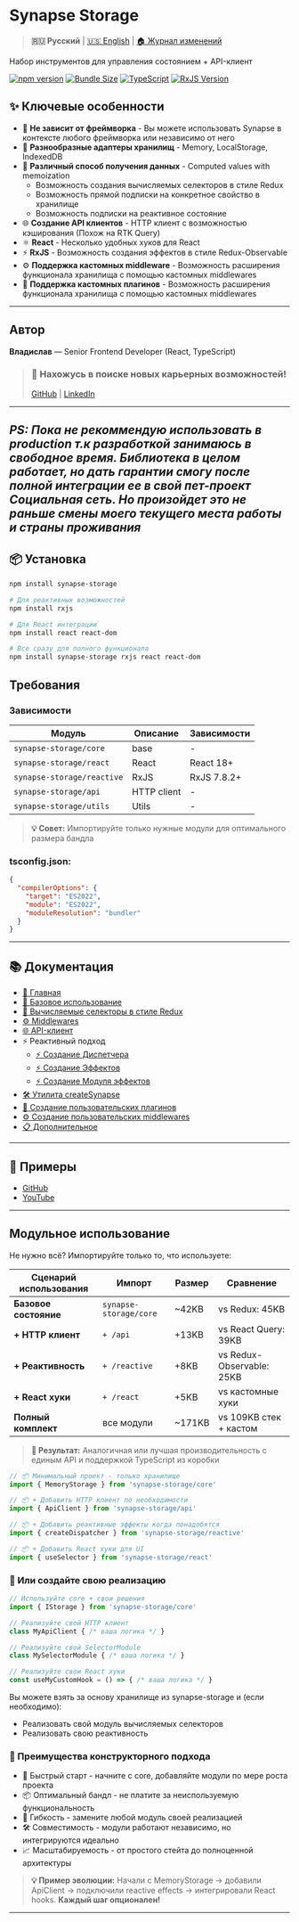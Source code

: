 # Synapse Storage

>  **🇷🇺 Русский** | [🇺🇸 English](../../README.md) | [🏠 Журнал изменений](../../CHANGELOG.md)

Набор инструментов для управления состоянием + API-клиент

[![npm version](https://badge.fury.io/js/synapse-storage.svg)](https://badge.fury.io/js/synapse-storage)
[![Bundle Size](https://img.shields.io/bundlephobia/minzip/synapse-storage)](https://bundlephobia.com/package/synapse-storage)
[![TypeScript](https://img.shields.io/badge/TypeScript-Ready-blue)](https://www.typescriptlang.org/)
[![RxJS Version](https://img.shields.io/badge/RxJS-%5E7.8.2-red?logo=reactivex)](https://rxjs.dev/)

## ✨ Ключевые особенности

- 🚀 **Не зависит от фреймворка** - Вы можете использовать Synapse в контексте любого фреймворка или независимо от него
- 💾 **Разнообразные адаптеры хранилищ** - Memory, LocalStorage, IndexedDB
- 🧮 **Различный способ получения данных** - Computed values with memoization
  - Возможность создания вычисляемых селекторов в стиле Redux
  - Возможность прямой подписки на конкретное свойство в хранилище
  - Возможность подписки на реактивное состояние
- 🌐 **Создание API клиентов** - HTTP клиент с возможностью кэширования (Похож на RTK Query)
- ⚛️ **React** - Несколько удобных хуков для React
- ⚡ **RxJS** - Возможность создания эффектов в стиле Redux-Observable
- ⚙️ **Поддержка кастомных middleware** - Возможность расширения функционала хранилища с помощью кастомных middlewares
- 🔌 **Поддержка кастомных плагинов** - Возможность расширения функционала хранилища с помощью кастомных middlewares

---
## Автор

**Владислав** — Senior Frontend Developer (React, TypeScript)


> ### 🔎 Нахожусь в поиске новых карьерных возможностей!
>
> [GitHub](https://github.com/Vlad92msk/) | [LinkedIn](https://www.linkedin.com/in/vlad-firsov/)


---
_PS: Пока не рекоммендую использовать в production т.к разработкой занимаюсь в свободное время.
Библиотека в целом работает, но дать гарантии смогу после полной интеграции ее в свой пет-проект Социальная сеть.
Но произойдет это не раньше смены моего текущего места работы и страны проживания_
---

## 📦 Установка

```bash
npm install synapse-storage
```

```bash
# Для реактивных возможностей
npm install rxjs

# Для React интеграции  
npm install react react-dom

# Все сразу для полного функционала
npm install synapse-storage rxjs react react-dom
```

## Требования

### Зависимости

| Модуль | Описание    | Зависимости |
|--------|-------------|-------------|
| `synapse-storage/core` | base        | -           |
| `synapse-storage/react` | React       | React 18+   |
| `synapse-storage/reactive` | RxJS        | RxJS 7.8.2+ |
| `synapse-storage/api` | HTTP client | -           |
| `synapse-storage/utils` | Utils       | -           |

> **💡 Совет:** Импортируйте только нужные модули для оптимального размера бандла

### tsconfig.json:
```json
{
  "compilerOptions": {
    "target": "ES2022",
    "module": "ES2022", 
    "moduleResolution": "bundler"
  }
}
```
---

## 📚 Документация

- [📖 Главная](./README.md)
- [🚀 Базовое использование](./basic-usage.md)
- [🧮 Вычисляемые селекторы в стиле Redux](./redux-selectors.md)
- [⚙️ Middlewares](./middlewares.md)
- [🌐 API-клиент](./api-client.md)
- ⚡ Реактивный подход
  - [⚡ Создание Диспетчера](./create-dispatcher.md)
  - [⚡ Создание Эффектов](./create-effects.md)
  - [⚡ Создание Модуля эффектов](./create-effects-module.md)
- [🛠️ Утилита createSynapse](./create-synapse.md)
- [🔌 Создание пользовательских плагинов](./custom-plugins.md)
- [⚙️ Создание пользовательских middlewares](./custom-middlewares.md)
- [📋 Дополнительное](./additional.md)
---

## 🎯 Примеры

- [GitHub](https://github.com/Vlad92msk/synapse-examples)
- [YouTube](https://www.youtube.com/channel/UCGENI_i4qmBkPp98P2HvvGw)

---

## Модульное использование

Не нужно всё? Импортируйте только то, что используете:

| Сценарий использования | Импорт | Размер | Сравнение |
|----------------------|--|----|-----------|
| **Базовое состояние** | `synapse-storage/core` | ~42KB | vs Redux: 45KB |
| **+ HTTP клиент** | `+ /api` | +13KB | vs React Query: 39KB |
| **+ Реактивность** | `+ /reactive` | +8KB | vs Redux-Observable: 25KB |
| **+ React хуки** | `+ /react` | +5KB | vs кастомные хуки |
| **Полный комплект** | все модули | ~171KB | vs 109KB стек + кастом |

> **🎯 Результат:** Аналогичная или лучшая производительность с единым API и поддержкой TypeScript из коробки

```typescript
// 📦 Минимальный проект - только хранилище
import { MemoryStorage } from 'synapse-storage/core'

// 📦 + Добавить HTTP клиент по необходимости  
import { ApiClient } from 'synapse-storage/api'

// 📦 + Добавить реактивные эффекты когда понадобятся
import { createDispatcher } from 'synapse-storage/reactive'

// 📦 + Добавить React хуки для UI
import { useSelector } from 'synapse-storage/react'
```

### 🔧 Или создайте свою реализацию

```typescript
// Используйте core + свои решения
import { IStorage } from 'synapse-storage/core'

// Реализуйте свой HTTP клиент
class MyApiClient { /* ваша логика */ }

// Реализуйте свой SelectorModule
class MySelectorModule { /* ваша логика */ }

// Реализуйте свои React хуки  
const useMyCustomHook = () => { /* ваша логика */ }
```
Вы можете взять за основу хранилище из synapse-storage и (если необходимо):
- Реализовать свой модуль вычисляемых селекторов
- Реализовать свою реактивность

### 🎨 Преимущества конструкторного подхода

- 🚀 Быстрый старт - начните с core, добавляйте модули по мере роста проекта
- 📦 Оптимальный бандл - не платите за неиспользуемую функциональность
- 🔄 Гибкость - замените любой модуль своей реализацией
- 🛠️ Совместимость - модули работают независимо, но интегрируются идеально
- 📈 Масштабируемость - от простого стейта до полноценной архитектуры

> **💡 Пример эволюции:** Начали с MemoryStorage → добавили ApiClient → подключили reactive effects → интегрировали React hooks. **Каждый шаг опционален!**

---


